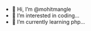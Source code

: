 - 👋 Hi, I’m @mohitmangle
- 👀 I’m interested in coding...
- 🌱 I’m currently learning php...
  

<!---
mohitmangle/mohitmangle is a ✨ special ✨ repository because its `README.md` (this file) appears on your GitHub profile.
You can click the Preview link to take a look at your changes.
--->
